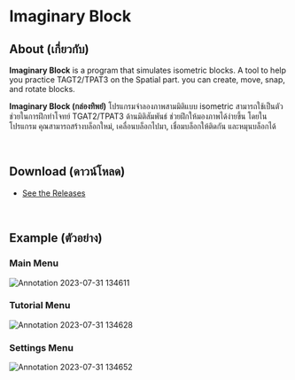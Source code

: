 # Imaginary Block

## About (เกี่ยวกับ)
**Imaginary Block** is a program that simulates isometric blocks. A tool to help you practice TAGT2/TPAT3 on the Spatial part. you can create, move, snap, and rotate blocks.

**Imaginary Block (กล่องทิพย์)** โปรแกรมจำลองภาพสามมิติแบบ isometric สามารถใช้เป็นตัวช่วยในการฝึกทำโจทย์ TGAT2/TPAT3 ด้านมิติสัมพันธ์ ช่วยฝึกให้มองภาพได้ง่ายขึ้น โดยในโปรแกรม คุณสามารถสร้างบล็อกใหม่, เคลื่อนบล็อกไปมา, เชื่อมบล็อกให้ติดกัน และหมุนบล็อกได้

<br />

## Download (ดาวน์โหลด)
- [See the Releases](https://github.com/DeepAung/ImaginaryBlock/releases)

<br />

## Example (ตัวอย่าง)

### Main Menu
![Annotation 2023-07-31 134611](https://github.com/DeepAung/ImaginaryBlock/assets/87839907/13686fa8-62b8-45f9-a1af-b23ef6f9336e)

### Tutorial Menu
![Annotation 2023-07-31 134628](https://github.com/DeepAung/ImaginaryBlock/assets/87839907/1547a70f-c68b-4509-9801-6dadee3842fd)

### Settings Menu
![Annotation 2023-07-31 134652](https://github.com/DeepAung/ImaginaryBlock/assets/87839907/94b5845d-8698-48ee-a036-5b04878eee40)

